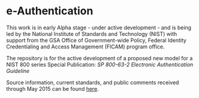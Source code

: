 # e-Authentication 

This work is in early Alpha stage - under active development - and is being led by the National Institute of Standards and Technology (NIST) with support from the GSA Office of Government-wide Policy, Federal Identity Credentialing and Access Management (FICAM) program office.  

The repository is for the active development of a proposed new model for a NIST 800 series Special Publication: _SP 800-63-2 Electronic Authentication Guideline_

Source information, current standards, and public comments received through May 2015 can be found [here](http://csrc.nist.gov/groups/ST/eauthentication/sp800-63-2_call-comments.html).

